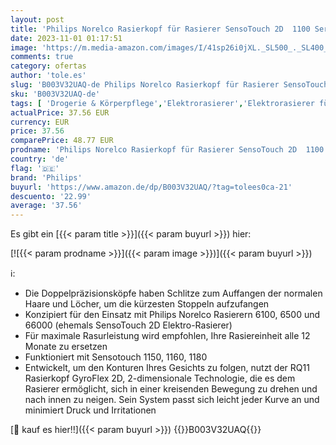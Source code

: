```yaml
---
layout: post
title: 'Philips Norelco Rasierkopf für Rasierer SensoTouch 2D  1100 Serie   RQ11/52  Silber  34'
date: 2023-11-01 01:17:51
image: 'https://m.media-amazon.com/images/I/41sp26i0jXL._SL500_._SL400_.jpg'
comments: true
category: ofertas
author: 'tole.es'
slug: 'B003V32UAQ-de Philips Norelco Rasierkopf für Rasierer SensoTouch 2D 1100...'
sku: 'B003V32UAQ-de'
tags: [ 'Drogerie & Körperpflege','Elektrorasierer','Elektrorasierer für Herren','Rasur & Enthaarung','Rotationsrasierer für Herren','Zubehör für Elektrorasierer','philips','🇩🇪', ]
actualPrice: 37.56 EUR
currency: EUR
price: 37.56
comparePrice: 48.77 EUR
prodname: 'Philips Norelco Rasierkopf für Rasierer SensoTouch 2D  1100 Serie   RQ11/52  Silber  34'
country: 'de'
flag: '🇩🇪'
brand: 'Philips'
buyurl: 'https://www.amazon.de/dp/B003V32UAQ/?tag=tolees0ca-21'
descuento: '22.99'
average: '37.56'
---
```


Es gibt ein [{{< param title >}}]({{< param buyurl >}}) hier:

[![{{< param prodname >}}]({{< param image >}})]({{< param buyurl >}})

ℹ️:

- Die Doppelpräzisionsköpfe haben Schlitze zum Auffangen der normalen Haare und Löcher, um die kürzesten Stoppeln aufzufangen
- Konzipiert für den Einsatz mit Philips Norelco Rasierern 6100, 6500 und 66000 (ehemals SensoTouch 2D Elektro-Rasierer)
- Für maximale Rasurleistung wird empfohlen, Ihre Rasiereinheit alle 12 Monate zu ersetzen
- Funktioniert mit Sensotouch 1150, 1160, 1180
- Entwickelt, um den Konturen Ihres Gesichts zu folgen, nutzt der RQ11 Rasierkopf GyroFlex 2D, 2-dimensionale Technologie, die es dem Rasierer ermöglicht, sich in einer kreisenden Bewegung zu drehen und nach innen zu neigen. Sein System passt sich leicht jeder Kurve an und minimiert Druck und Irritationen

[🛒 kauf es hier!!]({{< param buyurl >}})
{{<world>}}B003V32UAQ{{</world>}}
